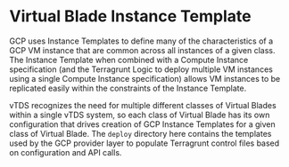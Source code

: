 # Virtual Blade Instance Template

GCP uses Instance Templates to define many of the characteristics of a
GCP VM instance that are common across all instances of a given
class. The Instance Template when combined with a Compute Instance
specification (and the Terragrunt Logic to deploy multiple VM
instances using a single Compute Instance specification) allows VM
instances to be replicated easily within the constraints of the
Instance Template.

vTDS recognizes the need for multiple different classes of Virtual
Blades within a single vTDS system, so each class of Virtual Blade has
its own configuration that drives creation of GCP Instance Templates
for a given class of Virtual Blade. The `deploy` directory here
contains the templates used by the GCP provider layer to populate
Terragrunt control files based on configuration and API calls.

